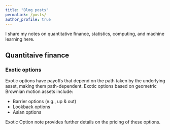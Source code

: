 ```yaml
---
title: "Blog posts"
permalink: /posts/
author_profile: true
---
```


I share my notes on quantitative finance, statistics, computing, and machine learning here.

## Quantitaive finance

### Exotic options 

Exotic options have payoffs that depend on the path taken by the underlying asset, making them path-dependent. Exotic options based on geometric Brownian motion assets include:

- Barrier options (e.g., up \& out)
- Lookback options
- Asian options

Exotic Option note provides further details on the pricing of these options.



